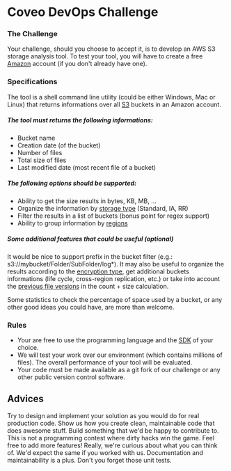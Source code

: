 # Coveo DevOps Challenge
### The Challenge
Your challenge, should you choose to accept it, is to develop an AWS S3 storage analysis tool. To test your tool, you will have to create a free [Amazon](http://aws.amazon.com/en/free/) account (if you don't already have one).
### Specifications
The tool is a shell command line utility (could be either Windows, Mac or Linux) that returns informations over all [S3](https://aws.amazon.com/documentation/s3/) buckets in an Amazon account.
##### The tool must returns the following informations:
- Bucket name
- Creation date (of the bucket)
- Number of files
- Total size of files
- Last modified date (most recent file of a bucket)

##### The following options should be supported:
- Ability to get the size results in bytes, KB, MB, ...
- Organize the information by [storage type](https://docs.aws.amazon.com/AmazonS3/latest/dev/storage-class-intro.html) (Standard, IA, RR)
- Filter the results in a list of buckets (bonus point for regex support)
- Ability to group information by [regions](http://docs.aws.amazon.com/AWSEC2/latest/UserGuide/using-regions-availability-zones.html)

##### Some additional features that could be useful (optional)
It would be nice to support prefix in the bucket filter (e.g.: s3://mybucket/Folder/SubFolder/log*). It may also be useful to organize the results according to the [encryption type](https://docs.aws.amazon.com/AmazonS3/latest/dev/UsingEncryption.html), get additional buckets informations (life cycle, cross-region replication, etc.) or take into account the [previous file versions](https://docs.aws.amazon.com/AmazonS3/latest/UG/enable-bucket-versioning.html) in the count + size calculation.

Some statistics to check the percentage of space used by a bucket, or any other good ideas you could have, are more than welcome.
### Rules
- Your are free to use the programming language and the [SDK](https://aws.amazon.com/tools/) of your choice.
- We will test your work over our environment (which contains millions of files). The overall performance of your tool will be evaluated.
- Your code must be made available as a git fork of our challenge or any other public version control software.  

## Advices

Try to design and implement your solution as you would do for real production code. Show us how you create clean, maintainable code that does awesome stuff. Build something that we'd be happy to contribute to. This is not a programming contest where dirty hacks win the game.
Feel free to add more features! Really, we're curious about what you can think of. We'd expect the same if you worked with us.
Documentation and maintainability is a plus.
Don't you forget those unit tests.
